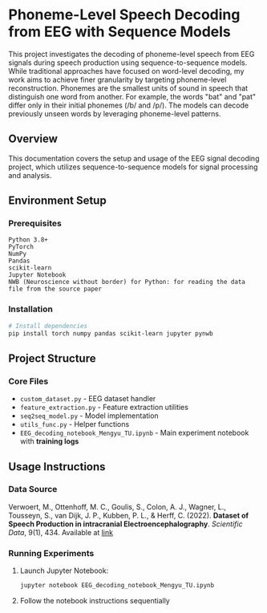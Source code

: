 # Phoneme-Level Speech Decoding from EEG with Sequence Models 
This project investigates the decoding of phoneme-level speech from EEG 
signals during speech production using sequence-to-sequence models. 
While traditional approaches have focused on word-level decoding, 
my work aims to achieve finer granularity by targeting phoneme-level 
reconstruction. Phonemes are the smallest units of sound in speech that 
distinguish one word from another. For example, the words "bat" and "pat" 
differ only in their initial phonemes (/b/ and /p/). 
The models can decode previously unseen words by leveraging phoneme-level 
patterns.

## Overview
This documentation covers the setup and usage of the EEG signal decoding project, which utilizes sequence-to-sequence models for signal processing and analysis.

## Environment Setup

### Prerequisites
```
Python 3.8+
PyTorch
NumPy
Pandas
scikit-learn
Jupyter Notebook
NWB (Neuroscience without border) for Python: for reading the data file from the source paper
```

### Installation
```bash
# Install dependencies
pip install torch numpy pandas scikit-learn jupyter pynwb
```

## Project Structure

### Core Files
- `custom_dataset.py` - EEG dataset handler
- `feature_extraction.py` - Feature extraction utilities
- `seq2seq_model.py` - Model implementation
- `utils_func.py` - Helper functions
- `EEG_decoding_notebook_Mengyu_TU.ipynb` - Main experiment notebook with **training logs**

## Usage Instructions

### Data Source
Verwoert, M., Ottenhoff, M. C., Goulis, S., Colon, A. J., Wagner, L., Tousseyn, S., van
Dijk, J. P., Kubben, P. L., & Herff, C. (2022). **Dataset of Speech Production in intracranial
Electroencephalography**. *Scientific Data*, 9(1), 434. 
Available at [link](https://doi.org/10.1038/s41597-022-01542-9)


### Running Experiments
1. Launch Jupyter Notebook:
   ```bash
   jupyter notebook EEG_decoding_notebook_Mengyu_TU.ipynb
   ```
2. Follow the notebook instructions sequentially
